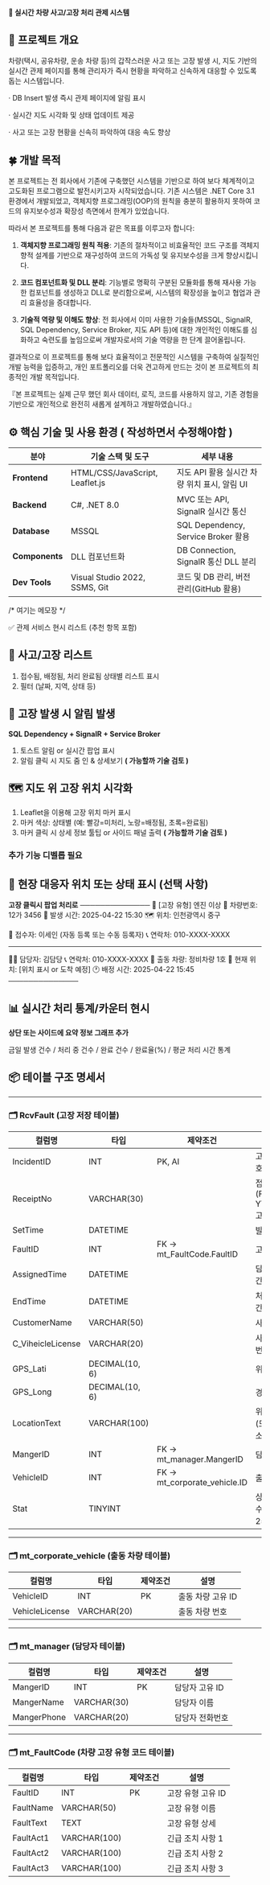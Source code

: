 #### 🚗 실시간 차량 사고/고장 처리 관제 시스템


## 📌 프로젝트 개요
차량(택시, 공유차량, 운송 차량 등)의 갑작스러운 사고 또는 고장 발생 시, 지도 기반의 실시간 관제 페이지를 통해 관리자가 즉시 현황을 파악하고 신속하게 대응할 수 있도록 돕는 시스템입니다.

· DB Insert 발생 즉시 관제 페이지에 알림 표시

· 실시간 지도 시각화 및 상태 업데이트 제공

· 사고 또는 고장 현황을 신속히 파악하여 대응 속도 향상


## 🍀 개발 목적

본 프로젝트는 전 회사에서 기존에 구축했던 시스템을 기반으로 하여 보다 체계적이고 고도화된 프로그램으로 발전시키고자 시작되었습니다. 기존 시스템은 .NET Core 3.1 환경에서 개발되었고, 객체지향 프로그래밍(OOP)의 원칙을 충분히 활용하지 못하여 코드의 유지보수성과 확장성 측면에서 한계가 있었습니다.

따라서 본 프로젝트를 통해 다음과 같은 목표를 이루고자 합니다:

1. **객체지향 프로그래밍 원칙 적용**: 기존의 절차적이고 비효율적인 코드 구조를 객체지향적 설계를 기반으로 재구성하여 코드의 가독성 및 유지보수성을 크게 향상시킵니다.

2. **코드 컴포넌트화 및 DLL 분리**: 기능별로 명확히 구분된 모듈화를 통해 재사용 가능한 컴포넌트를 생성하고 DLL로 분리함으로써, 시스템의 확장성을 높이고 협업과 관리 효율성을 증대합니다.

3. **기술적 역량 및 이해도 향상**: 전 회사에서 이미 사용한 기술들(MSSQL, SignalR, SQL Dependency, Service Broker, 지도 API 등)에 대한 개인적인 이해도를 심화하고 숙련도를 높임으로써 개발자로서의 기술 역량을 한 단계 끌어올립니다.

결과적으로 이 프로젝트를 통해 보다 효율적이고 전문적인 시스템을 구축하여 실질적인 개발 능력을 입증하고, 개인 포트폴리오를 더욱 견고하게 만드는 것이 본 프로젝트의 최종적인 개발 목적입니다.

『본 프로젝트는 실제 근무 했던 회사 데이터, 로직, 코드를 사용하지 않고, 기존 경험을 기반으로 개인적으로 완전히 새롭게 설계하고 개발하였습니다.』


## ⚙️ 핵심 기술 및 사용 환경 ( 작성하면서 수정해야함 )

| 분야         | 기술 스택 및 도구                       | 세부 내용                                  |
|--------------|----------------------------------------|--------------------------------------------|
| **Frontend** | HTML/CSS/JavaScript, Leaflet.js        | 지도 API 활용 실시간 차량 위치 표시, 알림 UI |
| **Backend**  | C#, .NET 8.0                           | MVC 또는 API, SignalR 실시간 통신           |
| **Database** | MSSQL                                  | SQL Dependency, Service Broker 활용         |
| **Components** | DLL 컴포넌트화                        | DB Connection, SignalR 통신 DLL 분리        |
| **Dev Tools** | Visual Studio 2022, SSMS, Git         | 코드 및 DB 관리, 버전관리(GitHub 활용)       |

/* 여기는 메모장 */

✅ 관제 서비스 현시 리스트 (추천 항목 포함)

 ## 🧾 사고/고장 리스트
1. 접수됨, 배정됨, 처리 완료됨 상태별 리스트 표시
2. 필터 (날짜, 지역, 상태 등)

## 🔔 고장 발생 시 알림 발생
**SQL Dependency + SignalR + Service Broker**
1. 토스트 알림 or 실시간 팝업 표시
2. 알림 클릭 시 지도 줌 인 & 상세보기 **( 가능할까 기술 검토 )**

## 🗺 지도 위 고장 위치 시각화
1. Leaflet을 이용해 고장 위치 마커 표시
2. 마커 색상: 상태별 (예: 빨강=미처리, 노랑=배정됨, 초록=완료됨)
3. 마커 클릭 시 상세 정보 툴팁 or 사이드 패널 출력 **( 가능할까 기술 검토 )**

### 추가 기능 디벨롭 필요
## 📍 현장 대응자 위치 또는 상태 표시 (선택 사항)

**고장 클릭시 팝업 처리로**
──────────────
🚨 [고장 유형] 엔진 이상
📍 차량번호: 12가 3456
📅 발생 시간: 2025-04-22 15:30
🗺 위치: 인천광역시 중구

👤 접수자: 이세인 (자동 등록 또는 수동 등록자)
📞 연락처: 010-XXXX-XXXX

---

🧑‍🔧 담당자: 김담당
📞 연락처: 010-XXXX-XXXX
🚗 출동 차량: 정비차량 1호
📍 현재 위치: [위치 표시 or 도착 예정]
🕐 배정 시간: 2025-04-22 15:45
──────────────

## 📊 실시간 처리 통계/카운터 현시

**상단 또는 사이드에 요약 정보 그래프 추가**

금일 발생 건수 / 처리 중 건수 / 완료 건수 / 완료율(%) / 평균 처리 시간 통계


## 📦 테이블 구조 명세서
---

### 🗂 RcvFault (고장 저장 테이블)

| 컬럼명              | 타입               | 제약조건                          | 설명                             |
|---------------------|-------------------|----------------------------------|----------------------------------|
| IncidentID          | INT               | PK, AI                           | 고장 고유 번호                    |
| ReceiptNo           | VARCHAR(30)       |                                  | 접수 번호 (F-YYMMDD-고장순번)     |
| SetTime             | DATETIME          |                                  | 발생 시간                        |
| FaultID             | INT               | FK → mt_FaultCode.FaultID        | 고장 코드                        |
| AssignedTime        | DATETIME          |                                  | 담당 접수 시간                   |
| EndTime             | DATETIME          |                                  | 처리 완료 시간                   |
| CustomerName        | VARCHAR(50)       |                                  | 사고자 이름                      |
| C_ViheicleLicense   | VARCHAR(20)       |                                  | 사고자 차량 번호                  |
| GPS_Lati            | DECIMAL(10, 6)    |                                  | 위도                             |
| GPS_Long            | DECIMAL(10, 6)    |                                  | 경도                             |
| LocationText        | VARCHAR(100)      |                                  | 위치 정보 (도로명 주소 등)         |
| MangerID            | INT               | FK → mt_manager.MangerID         | 담당자 ID                        |
| VehicleID           | INT               | FK → mt_corporate_vehicle.ID     | 출동 차량 ID                     |
| Stat                | TINYINT           |                                  | 상태 (0=접수, 1=배정, 2=완료)     |

---

### 🗂 mt_corporate_vehicle (출동 차량 테이블)

| 컬럼명         | 타입         | 제약조건 | 설명         |
|----------------|--------------|----------|--------------|
| VehicleID      | INT          | PK       | 출동 차량 고유 ID |
| VehicleLicense | VARCHAR(20)  |          | 출동 차량 번호     |

---

### 🗂 mt_manager (담당자 테이블)

| 컬럼명      | 타입         | 제약조건 | 설명         |
|-------------|--------------|----------|--------------|
| MangerID    | INT          | PK       | 담당자 고유 ID |
| MangerName  | VARCHAR(30)  |          | 담당자 이름     |
| MangerPhone | VARCHAR(20)  |          | 담당자 전화번호 |

---

### 🗂 mt_FaultCode (차량 고장 유형 코드 테이블)

| 컬럼명     | 타입         | 제약조건 | 설명               |
|------------|--------------|----------|--------------------|
| FaultID    | INT          | PK       | 고장 유형 고유 ID    |
| FaultName  | VARCHAR(50)  |          | 고장 유형 이름       |
| FaultText  | TEXT         |          | 고장 유형 상세       |
| FaultAct1  | VARCHAR(100) |          | 긴급 조치 사항 1     |
| FaultAct2  | VARCHAR(100) |          | 긴급 조치 사항 2     |
| FaultAct3  | VARCHAR(100) |          | 긴급 조치 사항 3     |

